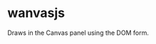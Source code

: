 <!--
 * @Author: wangjq4214
 * @Date: 2022-06-04 16:24:06
 * @LastEditTime: 2022-06-04 16:25:11
 * @LastEditors: wangjq4214
-->
# wanvasjs

Draws in the Canvas panel using the DOM form.
